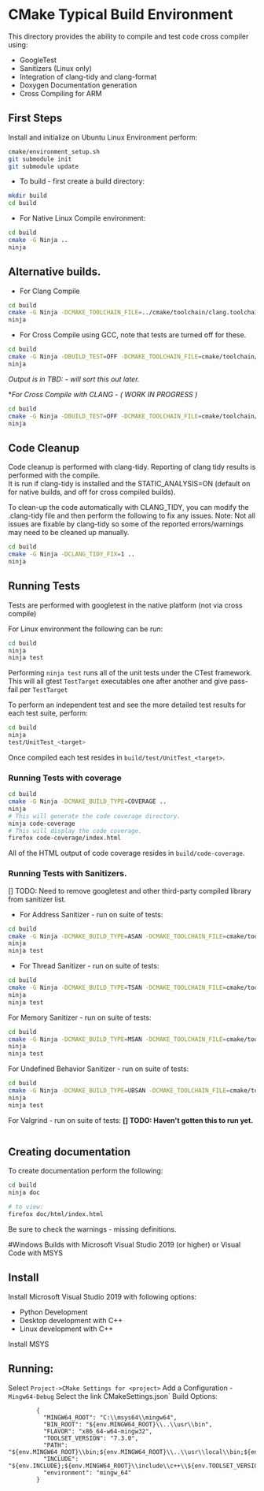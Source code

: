 # CMake Typical Build Environment

This directory provides the ability to compile and test code cross compiler using:
* GoogleTest
* Sanitizers (Linux only)
* Integration of clang-tidy and clang-format
* Doxygen Documentation generation
* Cross Compiling for ARM

## First Steps


Install and initialize on Ubuntu Linux Environment perform:

```bash
cmake/environment_setup.sh
git submodule init
git submodule update
```

* To build - first create a build directory:

```bash
mkdir build
cd build
```

* For Native Linux Compile environment:

```bash
cd build
cmake -G Ninja ..
ninja
```

## Alternative builds.

* For Clang Compile

```bash
cd build
cmake -G Ninja -DCMAKE_TOOLCHAIN_FILE=../cmake/toolchain/clang.toolchain.cmake ..
ninja
```

* For Cross Compile using GCC, note that tests are turned off for these.

```bash
cd build
cmake -G Ninja -DBUILD_TEST=OFF -DCMAKE_TOOLCHAIN_FILE=cmake/toolchain/arm-gcc.toolchain.cmake ..
ninja
```

*Output is in TBD: - will sort this out later.*

**For Cross Compile with CLANG - *( WORK IN PROGRESS )**

```bash
cd build
cmake -G Ninja -DBUILD_TEST=OFF -DCMAKE_TOOLCHAIN_FILE=cmake/toolchain/arm-clang.toolchain.cmake ..
ninja
```

## Code Cleanup

Code cleanup is performed with clang-tidy.  Reporting of clang tidy results is performed with the compile.  
It is run if clang-tidy is installed and the STATIC_ANALYSIS=ON (default on for native builds, and off for cross compiled builds).

To clean-up the code automatically with CLANG_TIDY, you can modify the .clang-tidy file and then perform the following to fix any issues.
Note: Not all issues are fixable by clang-tidy so some of the reported errors/warnings may need to be cleaned up manually.

```bash
cd build
cmake -G Ninja -DCLANG_TIDY_FIX=1 ..
ninja
```


## Running Tests

Tests are performed with googletest in the native platform (not via cross compile)

For Linux environment the following can be run:

```bash
cd build
ninja
ninja test
```

Performing `ninja test` runs all of the unit tests under the CTest framework.  This will all gtest `TestTarget` executables one after another and give pass-fail per `TestTarget`

To perform an independent test and see the more detailed test results for each test suite, perform:

```bash
cd build
ninja
test/UnitTest_<target>
```

Once compiled each test resides in `build/test/UnitTest_<target>`.

### Running Tests with coverage

```bash
cd build
cmake -G Ninja -DCMAKE_BUILD_TYPE=COVERAGE ..
ninja
# This will generate the code coverage directory.
ninja code-coverage
# This will display the code coverage.
firefox code-coverage/index.html
```

All of the HTML output of code coverage resides in `build/code-coverage`.


### Running Tests with Sanitizers.

[] TODO: Need to remove googletest and other third-party compiled library from sanitizer list.

* For Address Sanitizer - run on suite of tests:

```bash
cd build
cmake -G Ninja -DCMAKE_BUILD_TYPE=ASAN -DCMAKE_TOOLCHAIN_FILE=cmake/toolchain/clang.toolchain.cmake ..
ninja
ninja test
```

* For Thread Sanitizer - run on suite of tests:

```bash
cd build
cmake -G Ninja -DCMAKE_BUILD_TYPE=TSAN -DCMAKE_TOOLCHAIN_FILE=cmake/toolchain/clang.toolchain.cmake ..
ninja
ninja test
```

For Memory Sanitizer - run on suite of tests:

```bash
cd build
cmake -G Ninja -DCMAKE_BUILD_TYPE=MSAN -DCMAKE_TOOLCHAIN_FILE=cmake/toolchain/clang.toolchain.cmake ..
ninja
ninja test
```
For Undefined Behavior Sanitizer - run on suite of tests:

```bash
cd build
cmake -G Ninja -DCMAKE_BUILD_TYPE=UBSAN -DCMAKE_TOOLCHAIN_FILE=cmake/toolchain/clang.toolchain.cmake ..
ninja
ninja test
```

For Valgrind - run on suite of tests:
**[] TODO:  Haven't gotten this to run yet.**

```bash
```
 
## Creating documentation

To create documentation perform the following:

```bash
cd build
ninja doc

# to view:
firefox doc/html/index.html

```
Be sure to check the warnings - missing definitions.

#Windows Builds with Microsoft Visual Studio 2019 (or higher) or Visual Code with MSYS

## Install

Install Microsoft Visual Studio 2019 with following options:
* Python Development
* Desktop development with C++
* Linux development with C++

Install MSYS

## Running:

Select `Project->CMake Settings for <project>`
Add a Configuration - `Mingw64-Debug`
Select the link CMakeSettings.json`
Build Options:

```
        {
          "MINGW64_ROOT": "C:\\msys64\\mingw64",
          "BIN_ROOT": "${env.MINGW64_ROOT}\\..\\usr\\bin",
          "FLAVOR": "x86_64-w64-mingw32",
          "TOOLSET_VERSION": "7.3.0",
          "PATH": "${env.MINGW64_ROOT}\\bin;${env.MINGW64_ROOT}\\..\\usr\\local\\bin;${env.MINGW64_ROOT}\\..\\usr\\bin;${env.MINGW64_ROOT}\\..\\bin;${env.PATH}",
          "INCLUDE": "${env.INCLUDE};${env.MINGW64_ROOT}\\include\\c++\\${env.TOOLSET_VERSION};${env.MINGW64_ROOT}\\include\\c++\\${env.TOOLSET_VERSION}\\tr1;${env.MINGW64_ROOT}\\include\\c++\\${env.TOOLSET_VERSION}\\${env.FLAVOR}",
          "environment": "mingw_64"
        }
```

